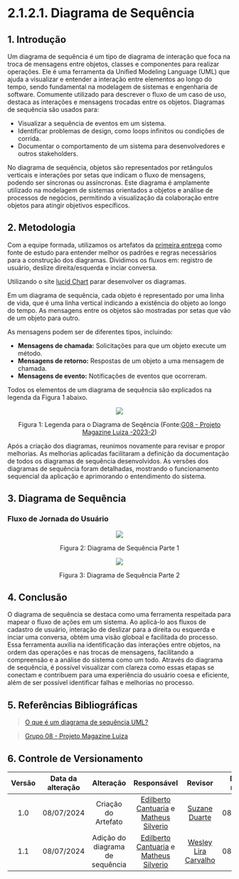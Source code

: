 # 2.1.2.1. Diagrama de Sequência 

## 1. Introdução
Um diagrama de sequência é um tipo de diagrama de interação que foca na troca de mensagens entre objetos, classes e componentes para realizar operações. Ele é uma ferramenta da Unified Modeling Language (UML) que ajuda a visualizar e entender a interação entre elementos ao longo do tempo, sendo fundamental na modelagem de sistemas e engenharia de software. Comumente utilizado para descrever o fluxo de um caso de uso, destaca as interações e mensagens trocadas entre os objetos. Diagramas de sequência são usados para:

- Visualizar a sequência de eventos em um sistema.
- Identificar problemas de design, como loops infinitos ou condições de corrida.
- Documentar o comportamento de um sistema para desenvolvedores e outros stakeholders.

No diagrama de sequência, objetos são representados por retângulos verticais e interações por setas que indicam o fluxo de mensagens, podendo ser síncronas ou assíncronas. Este diagrama é amplamente utilizado na modelagem de sistemas orientados a objetos e análise de processos de negócios, permitindo a visualização da colaboração entre objetos para atingir objetivos específicos.

## 2. Metodologia

Com a equipe formada, utilizamos os artefatos da [primeira entrega](docs\Base\1.Base.md) como fonte de estudo para entender melhor os padrões e regras necessários para a construção dos diagramas. Dividimos os fluxos em: registro de usuário, deslize direita/esquerda e inciar conversa.

Utilizando o site [lucid Chart](https://www.lucidchart.com/pages/pt) parar desenvolver os diagramas. 

Em um diagrama de sequência, cada objeto é representado por uma linha de vida, que é uma linha vertical indicando a existência do objeto ao longo do tempo. As mensagens entre os objetos são mostradas por setas que vão de um objeto para outro.

As mensagens podem ser de diferentes tipos, incluindo:

- **Mensagens de chamada:** Solicitações para que um objeto execute um método.
- **Mensagens de retorno:** Respostas de um objeto a uma mensagem de chamada.
- **Mensagens de evento:** Notificações de eventos que ocorreram.

Todos os elementos de um diagrama de sequência são explicados na legenda da Figura 1 abaixo.

<div style="text-align: center">
 <img src="https://raw.githubusercontent.com/UnBArqDsw2024-1/2024.1_G8_UnBreja/gh-pages/docs/assets/diagramas/sequencia/legenda_sequencia.png">
 

Figura 1: Legenda para o Diagrama de Seqência (Fonte:[G08 - Projeto Magazine Luiza -2023-2](https://github.com/UnBArqDsw2023-2/2023.2_G8_ProjetoMagazineLuiza))
</div>


Após a criação dos diagramas, reunimos novamente para revisar e propor melhorias. As melhorias aplicadas facilitaram a definição da documentação de todos os diagramas de sequência desenvolvidos. As versões dos diagramas de sequência foram detalhadas, mostrando o funcionamento sequencial da aplicação e aprimorando o entendimento do sistema.

## 3. Diagrama de Sequência

### Fluxo de Jornada do Usuário

<div style="text-align: center">
 <img src="https://raw.githubusercontent.com/UnBArqDsw2024-1/2024.1_G8_UnBreja/gh-pages/docs/assets/diagramas/sequencia/diagrama_sequencia_pt1.png">
 

Figura 2: Diagrama de Sequência Parte 1

</div>

<div style="text-align: center">
 <img src="https://raw.githubusercontent.com/UnBArqDsw2024-1/2024.1_G8_UnBreja/gh-pages/docs/assets/diagramas/sequencia/diagrama_sequencia_pt2.png">
 

Figura 3: Diagrama de Sequência Parte 2
</div>



## 4. Conclusão
O diagrama de sequência se destaca como uma ferramenta respeitada para mapear o fluxo de ações em um sistema. Ao aplicá-lo aos fluxos de cadastro de usuário, interação de deslizar para a direita ou esquerda e inciar uma conversa, obtém uma visão globoal e facilitada do processo. Essa ferramenta auxilia na identificação das interações entre objetos, na ordem das operações e nas trocas de mensagens, facilitando a compreensão e a análise do sistema como um todo. Através do diagrama de sequência, é possível visualizar com clareza como essas etapas se conectam e contribuem para uma experiência do usuário coesa e eficiente, além de ser possível identificar falhas e melhorias no processo.


## 5. Referências Bibliográficas 

> <a id="REF1" href="https://www.lucidchart.com/pages/pt/o-que-e-diagrama-de-sequencia-uml">O que é um diagrama de sequência UML?</a>

> <a id="REF2" href="https://github.com/UnBArqDsw2023-2/2023.2_G8_ProjetoMagazineLuiza">Grupo 08 - Projeto Magazine Luiza</a>

## 6. Controle de Versionamento 

| Versão | Data da alteração |      Alteração      |     Responsável     |                     Revisor                      | Data de revisão |
| :----: | :---------------: | :-----------------: | :-----------------: | :----------------------------------------------: | :-------------: |
|  1.0   |    08/07/2024     | Criação do Artefato | [Edilberto Cantuaria](https://github.com/edilbertocantuaria) e [Matheus Silverio](https://github.com/MattSilverio) | [Suzane Duarte](https://github.com/suzaneduarte) |    08/07/2024    |
|  1.1    |    08/07/2024     | Adição do diagrama de sequência | [Edilberto Cantuaria](https://github.com/edilbertocantuaria) e [Matheus Silverio](https://github.com/MattSilverio) | [Wesley Lira Carvalho](https://github.com/Weslin-0101) |    08/07/2024    |

